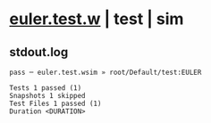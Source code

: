 # [euler.test.w](../../../../../../examples/tests/sdk_tests/math/euler.test.w) | test | sim

## stdout.log
```log
pass ─ euler.test.wsim » root/Default/test:EULER

Tests 1 passed (1)
Snapshots 1 skipped
Test Files 1 passed (1)
Duration <DURATION>
```

